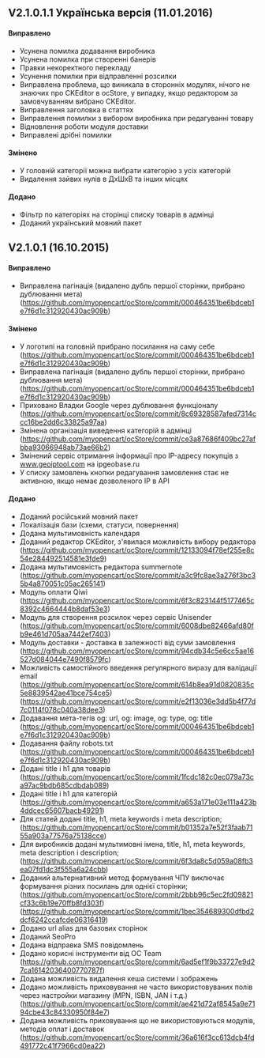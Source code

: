 ## V2.1.0.1.1 Українська версія (11.01.2016)
#### Виправлено
* Усунена помилка додавання виробника
* Усунена помилка при створенні банерів
* Правки некоректного перекладу
* Усунення помилки при відправленні розсилки
* Виправлена проблема, що виникала в сторонніх модулях, нічого не знаючих про CKEditor в ocStore, у випадку, якщо редактором за замовчуванням вибрано CKEditor.
* Виправлення заголовка в статтях
* Виправлення помилки з вибором виробника при редагуванні товару
* Відновлення роботи модуля доставки
* Виправлені дрібні помилки

#### Змінено
* У головній категорії можна вибрати категорію з усіх категорій
* Видалення зайвих нулів в ДxШxВ та інших місцях

#### Додано
* Фільтр по категоріях на сторінці списку товарів в адмінці
* Доданий український мовний пакет


## V2.1.0.1 (16.10.2015)
#### Виправлено
* Виправлена ​​пагінація (видалено дубль першої сторінки, прибрано дублювання мета) (https://github.com/myopencart/ocStore/commit/000464351be6bdceb1e7f6d1c312920430ac909b)

#### Змінено
* У логотипі на головній прибрано посилання на саму себе (https://github.com/myopencart/ocStore/commit/000464351be6bdceb1e7f6d1c312920430ac909b)
* Виправлена ​​пагінація (видалено дубль першої сторінки, прибрано дублювання мета) (https://github.com/myopencart/ocStore/commit/000464351be6bdceb1e7f6d1c312920430ac909b)
* Приховано Владки Google через дублювання функціоналу (https://github.com/myopencart/ocStore/commit/8c69328587afed7314ccc16be2dd6c33825a97aa)
* Змінена організація виведення категорій в адмінці (https://github.com/myopencart/ocStore/commit/ce3a87686f409bc27afbba93066948ab73ae66b2)
* Змінений сервіс отримання інформації про IP-адресу покупців з www.geoiptool.com на ipgeobase.ru
* У списку замовлень кнопки редагування замовлення стає не активною, якщо немає дозволеного IP в API

#### Додано
* Доданий російський мовний пакет
* Локалізація бази (схеми, статуси, повернення)
* Додана мультимовність календаря
* Доданий редактор CKEditor, з'явилася можливість вибору редактора (https://github.com/myopencart/ocStore/commit/12133094f78ef255e8c54e284492514581e3fde9)
* Додана мультимовність редактора summernote (https://github.com/myopencart/ocStore/commit/a3c9fc8ae3a276f3bc35b4a870051c05ac265141)
* Модуль оплати Qiwi (https://github.com/myopencart/ocStore/commit/6f3c823144f5177465c8392c4664444b8daf53e3)
* Модуль для створення розсилок через сервіс Unisender (https://github.com/myopencart/ocStore/commit/6008dbe82466afd80fb9e461d705aa7442ef7403)
* Модуль доставки - доставка в залежності від суми замовлення (https://github.com/myopencart/ocStore/commit/94cdb34c5e6cc5ae16527d084044e7490f8579fc)
* Можливість самостійного введення регулярного виразу для валідації email (https://github.com/myopencart/ocStore/commit/614b8ea91d0820835c5e8839542ae41bce754ce5) (https://github.com/myopencart/ocStore/commit/e2f13036e3dd5b4f77d7c0114f078c040a38dee3)
* Додавання мета-тегів og: url, og: image, og: type, og: title (https://github.com/myopencart/ocStore/commit/000464351be6bdceb1e7f6d1c312920430ac909b)
* Додавання файлу robots.txt (https://github.com/myopencart/ocStore/commit/000464351be6bdceb1e7f6d1c312920430ac909b)
* Додані title і h1 для товарів (https://github.com/myopencart/ocStore/commit/1fcdc182c0ec079a73ca97ac9bdb685cdbdab089)
* Додані title і h1 для категорій (https://github.com/myopencart/ocStore/commit/a653a171e03e111a423b4ddcec65607bacb49291)
* Для статей додані title, h1, meta keywords і meta description; (https://github.com/myopencart/ocStore/commit/b01352a7e52f3faab7155a903a77576a75138cce)
* Для виробників додані мультимовні імена, title, h1, meta keywords, meta description і description; (https://github.com/myopencart/ocStore/commit/6f3da8c5d059a08fb3ea07fd1dc3f555a6a24cbb)
* Доданий альтернативний метод формування ЧПУ виключає формування різних посилань для однієї сторінки; (https://github.com/myopencart/ocStore/commit/2bbb96c5ec2fd09821cf33c6b19e70ffb8fd303f) (https://github.com/myopencart/ocStore/commit/1bec354689300dfbd2dcf6242ccafcde06316419)
* Додано url alias для базових сторінок
* Доданий SeoPro
* Додана відправка SMS повідомлень
* Додано корисні інструменти від OC Team (https://github.com/myopencart/ocStore/commit/6ad5ef1f9b33727e9d27ca16142036400770787f)
* Додана можливість видалення кеша системи і зображень
* Додано можливість приховування не часто використовуваних полів через настройки магазину (MPN, ISBN, JAN і т.д.) (https://github.com/myopencart/ocStore/commit/ae421d72af8545a9e7194cbe43c84330950f84e7)
* Додана можливість приховування що не використовуються модулів, методів оплат і доставок (https://github.com/myopencart/ocStore/commit/36a616f3cc613dcb4fd491772c41f7966cd0ea22)
